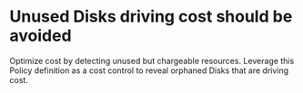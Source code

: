 # Unused Disks driving cost should be avoided
Optimize cost by detecting unused but chargeable resources. Leverage this Policy definition as a cost control to reveal orphaned Disks that are driving cost.